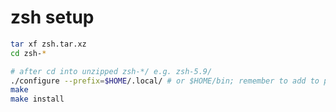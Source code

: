 # zsh setup

```sh
tar xf zsh.tar.xz
cd zsh-*
```

```sh
# after cd into unzipped zsh-*/ e.g. zsh-5.9/
./configure --prefix=$HOME/.local/ # or $HOME/bin; remember to add to path
make
make install
```
